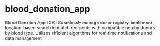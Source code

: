# blood_donation_app
Blood Donation App (C#): Seamlessly manage donor registry, implement location-based search to match recipients with compatible nearby donors by blood type. Utilizes efficient algorithms for real-time notifications and data management
